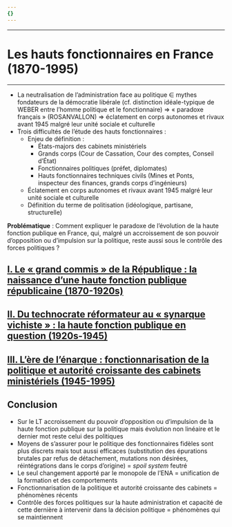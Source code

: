 ```yaml
---
{}
---
```

***
# Les hauts fonctionnaires en France (1870-1995)
***
- La neutralisation de l’administration face au politique ∈ mythes fondateurs de la démocratie libérale (cf. distinction idéale-typique de WEBER entre l’homme politique et le fonctionnaire) ⇒ « paradoxe français » (ROSANVALLON) ⇒ éclatement en corps autonomes et rivaux avant 1945 malgré leur unité sociale et culturelle
- Trois difficultés de l’étude des hauts fonctionnaires : 
	- Enjeu de définition : 
		- États-majors des cabinets ministériels
		- Grands corps (Cour de Cassation, Cour des comptes, Conseil d’État)
		- Fonctionnaires politiques (préfet, diplomates)
		- Hauts fonctionnaires techniques civils (Mines et Ponts, inspecteur des finances, grands corps d’ingénieurs)
	- Éclatement en corps autonomes et rivaux avant 1945 malgré leur unité sociale et culturelle
	- Définition du terme de politisation (idéologique, partisane, structurelle)

**Problématique** : Comment expliquer le paradoxe de l’évolution de la haute fonction publique en France, qui, malgré un accroissement de son pouvoir d’opposition ou d’impulsion sur la politique, reste aussi sous le contrôle des forces politiques ?
## <u>I. Le « grand commis » de la République : la naissance d’une haute fonction publique républicaine (1870-1920s)</u>

## <u>II. Du technocrate réformateur au « synarque vichiste » : la haute fonction publique en question (1920s-1945)</u>

## <u>III. L’ère de l’énarque  : fonctionnarisation de la politique et autorité croissante des cabinets ministériels (1945-1995)</u>

## Conclusion 

- Sur le LT accroissement du pouvoir d’opposition ou d’impulsion de la haute fonction publique sur la politique mais évolution non linéaire et le dernier mot reste celui des politiques 
- Moyens de s’assurer pour le politique des fonctionnaires fidèles sont plus discrets mais tout aussi efficaces (substitution des épurations brutales par refus de détachement, mutations non désirées, réintégrations dans le corps d’origine) = *spoil system* feutré 
- Le seul changement apporté par le monopole de l’ENA = unification de la formation et des comportements 
- Fonctionnarisation de la politique et autorité croissante des cabinets = phénomènes récents 
- Contrôle des forces politiques sur la haute administration et capacité de cette dernière à intervenir dans la décision politique = phénomènes qui se maintiennent 


